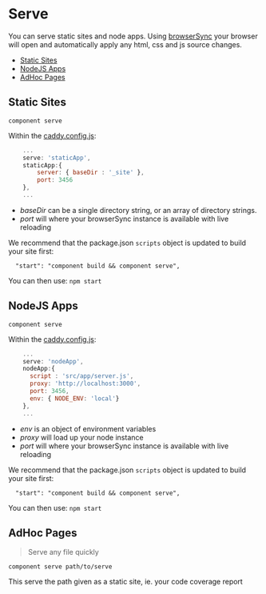 # Serve

You can serve static sites and node apps.  Using [browserSync](https://www.npmjs.com/package/browser-sync) your browser will open and automatically apply any html, css and js source changes.

 * [Static Sites](#static-sites)
 * [NodeJS Apps](#nodejs-apps)
 * [AdHoc Pages](#adhoc-pages)

## Static Sites

`component serve`

Within the [caddy.config.js](boilerplate/caddy.config.js):

```javascript
    ...
    serve: 'staticApp',
    staticApp:{
        server: { baseDir : '_site' },
        port: 3456
    },
    ...
```

 * *baseDir* can be a single directory string, or an array of directory strings.
 * *port* will where your browserSync instance is available with live reloading

We recommend that the package.json `scripts` object is updated to build your site first:

```
  "start": "component build && component serve",
```

You can then use: `npm start`

## NodeJS Apps

`component serve`

Within the [caddy.config.js](boilerplate/caddy.config.js):

```javascript
    ...
    serve: 'nodeApp',
    nodeApp:{
      script : 'src/app/server.js',
      proxy: 'http://localhost:3000',
      port: 3456,
      env: { NODE_ENV: 'local'}
    },
    ...
```

 * *env* is an object of environment variables
 * *proxy* will load up your node instance
 * *port* will where your browserSync instance is available with live reloading

We recommend that the package.json `scripts` object is updated to build your site first:

```
  "start": "component build && component serve",
```

You can then use: `npm start`

## AdHoc Pages

> Serve any file quickly

`component serve path/to/serve`

This serve the path given as a static site, ie. your code coverage report